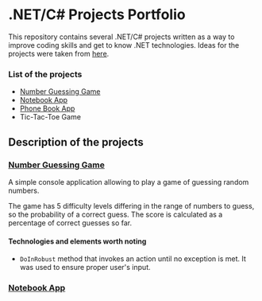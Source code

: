 # .NET/C# Projects Portfolio
This repository contains several .NET/C# projects written as a way to improve coding skills and get to know .NET technologies.
Ideas for the projects were taken from [here](https://dev.to/nerdjfpb/15-c-project-ideas-beginner-to-expert-with-tutorial-iio).

### List of the projects
- [Number Guessing Game](README.md#number-guessing-app)
- [Notebook App](Readme.md#notebook-app)
- [Phone Book App](PhoneBook)
- Tic-Tac-Toe Game

## Description of the projects
### [Number Guessing Game](NumberGuessing)
A simple console application allowing to play a game of guessing random numbers.

The game has 5 difficulty levels differing in the range of numbers to guess, so the probability of a correct guess. The score is calculated as a percentage of correct guesses so far.

#### Technologies and elements worth noting
- `DoInRobust` method that invokes an action until no exception is met. It was used to ensure proper user's input.

### [Notebook App](NoteApp)
